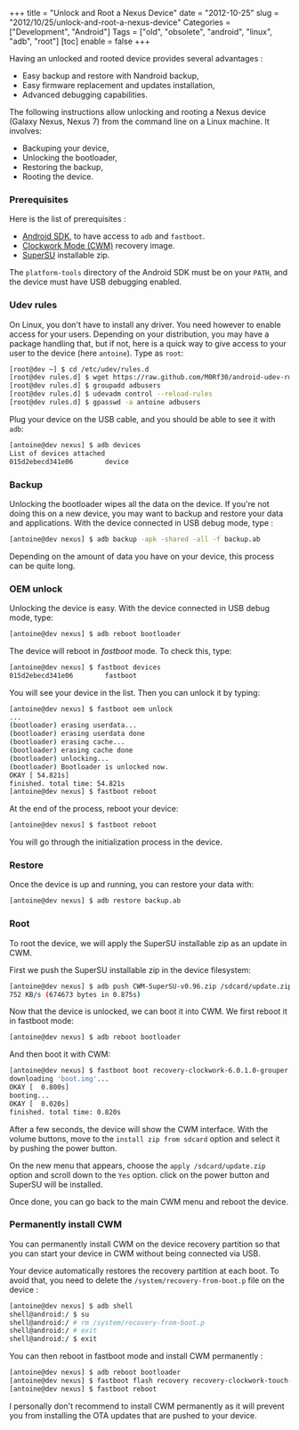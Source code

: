 +++
title = "Unlock and Root a Nexus Device"
date = "2012-10-25"
slug = "2012/10/25/unlock-and-root-a-nexus-device"
Categories = ["Development", "Android"]
Tags = ["old", "obsolete", "android", "linux", "adb", "root"]
[toc]
enable = false
+++

Having an unlocked and rooted device provides several advantages :

- Easy backup and restore with Nandroid backup,
- Easy firmware replacement and updates installation,
- Advanced debugging capabilities.

The following instructions allow unlocking and rooting a Nexus device (Galaxy
Nexus, Nexus 7) from the command line on a Linux machine. It involves:

- Backuping your device,
- Unlocking the bootloader,
- Restoring the backup,
- Rooting the device.

<!-- More -->

### Prerequisites

Here is the list of prerequisites :

- [Android SDK](http://developer.android.com/sdk/index.html), to have access
    to `adb` and `fastboot`.
- [Clockwork Mode (CWM)](http://download2.clockworkmod.com/recoveries/recovery-clockwork-6.0.1.0-grouper.img)
    recovery image.
- [SuperSU](http://download.chainfire.eu/212/SuperSU/CWM-SuperSU-v0.96.zip)
    installable zip.

The `platform-tools` directory of the Android SDK must be on your `PATH`, and
the device must have USB debugging enabled.

### Udev rules

On Linux, you don't have to install any driver. You need however to enable
access for your users. Depending on your distribution, you may have a package
handling that, but if not, here is a quick way to give access to your user to
the device (here `antoine`). Type as `root`:

```sh
[root@dev ~] $ cd /etc/udev/rules.d
[root@dev rules.d] $ wget https://raw.github.com/M0Rf30/android-udev-rules/master/51-android.rules
[root@dev rules.d] $ groupadd adbusers
[root@dev rules.d] $ udevadm control --reload-rules
[root@dev rules.d] $ gpasswd -a antoine adbusers
```

Plug your device on the USB cable, and you should be able to see it with `adb`:

```sh
[antoine@dev nexus] $ adb devices
List of devices attached
015d2ebecd341e06        device
```

### Backup

Unlocking the bootloader wipes all the data on the device. If you're not doing
this on a new device, you may want to backup and restore your data and
applications. With the device connected in USB debug mode, type :

```sh
[antoine@dev nexus] $ adb backup -apk -shared -all -f backup.ab
```

Depending on the amount of data you have on your device, this process can be
quite long.

### OEM unlock

Unlocking the device is easy. With the device connected in USB debug mode, type:

```sh
[antoine@dev nexus] $ adb reboot bootloader
```

The device will reboot in _fastboot_ mode. To check this, type:

```sh
[antoine@dev nexus] $ fastboot devices
015d2ebecd341e06        fastboot
```

You will see your device in the list. Then you can unlock it by typing:

```sh
[antoine@dev nexus] $ fastboot oem unlock
...
(bootloader) erasing userdata...
(bootloader) erasing userdata done
(bootloader) erasing cache...
(bootloader) erasing cache done
(bootloader) unlocking...
(bootloader) Bootloader is unlocked now.
OKAY [ 54.821s]
finished. total time: 54.821s
[antoine@dev nexus] $ fastboot reboot
```

At the end of the process, reboot your device:

```sh
[antoine@dev nexus] $ fastboot reboot
```

You will go through the initialization process in the device.

### Restore

Once the device is up and running, you can restore your data with:

```sh
[antoine@dev nexus] $ adb restore backup.ab
```

### Root

To root the device, we will apply the SuperSU installable zip as an update in
CWM.

First we push the SuperSU installable zip in the device filesystem:

```sh
[antoine@dev nexus] $ adb push CWM-SuperSU-v0.96.zip /sdcard/update.zip
752 KB/s (674673 bytes in 0.875s)
```

Now that the device is unlocked, we can boot it into CWM. We first reboot it in
fastboot mode:

```sh
[antoine@dev nexus] $ adb reboot bootloader
```

And then boot it with CWM:

```sh
[antoine@dev nexus] $ fastboot boot recovery-clockwork-6.0.1.0-grouper.img
downloading 'boot.img'...
OKAY [  0.800s]
booting...
OKAY [  0.020s]
finished. total time: 0.820s
```

After a few seconds, the device will show the CWM interface. With the volume
buttons, move to the `install zip from sdcard` option and select it by pushing
the power button.

On the new menu that appears, choose the `apply /sdcard/update.zip` option and
scroll down to the `Yes` option. click on the power button and SuperSU will be
installed.

Once done, you can go back to the main CWM menu and reboot the device.

### Permanently install CWM

You can permanently install CWM on the device recovery partition so that you can
start your device in CWM without being connected via USB.

Your device automatically restores the recovery partition at each boot. To avoid
that, you need to delete the `/system/recovery-from-boot.p` file on the device :

```sh
[antoine@dev nexus] $ adb shell
shell@android:/ $ su
shell@android:/ # rm /system/recovery-from-boot.p
shell@android:/ # exit
shell@android:/ $ exit
```

You can then reboot in fastboot mode and install CWM permanently :

```sh
[antoine@dev nexus] $ adb reboot bootloader
[antoine@dev nexus] $ fastboot flash recovery recovery-clockwork-touch-6.0.0.6-grouper.img
[antoine@dev nexus] $ fastboot reboot
```

I personally don't recommend to install CWM permanently as it will prevent you
from installing the OTA updates that are pushed to your device.

